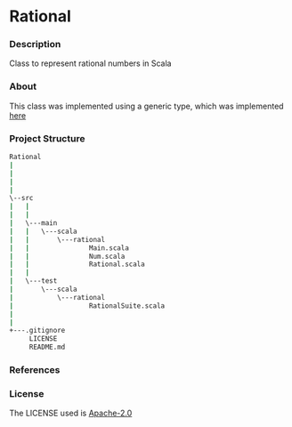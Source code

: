 # Rational

### Description
Class to represent rational numbers in Scala

### About

This class was implemented using a generic type, which was implemented [here](Rational/src)

### Project Structure

```bash
Rational
|
|
|
|
\--src
|   |
|   |
|   \---main
|   |   \---scala
|   |       \---rational
|   |               Main.scala
|   |               Num.scala
|   |               Rational.scala
|   |
|   \---test
|       \---scala
|           \---rational
|                   RationalSuite.scala
|
|
+---.gitignore
     LICENSE
     README.md
```



### References




### License
The LICENSE used is [Apache-2.0](Rational/LICENSE)
